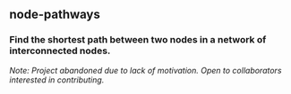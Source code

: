 ## node-pathways  
### Find the shortest path between two nodes in a network of interconnected nodes.  
*Note: Project abandoned due to lack of motivation. Open to collaborators interested in contributing.*

